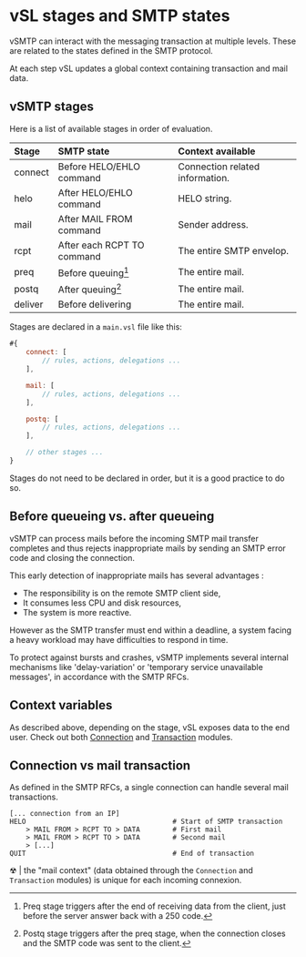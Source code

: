 # vSL stages and SMTP states

vSMTP can interact with the messaging transaction at multiple levels. These are related to the states defined in the SMTP protocol.

At each step vSL updates a global context containing transaction and mail data.

## vSMTP stages

Here is a list of available stages in order of evaluation.

| Stage   | SMTP state                 | Context available               |
| :------ | :------------------------- | :------------------------------ |
| connect | Before HELO/EHLO command   | Connection related information. |
| helo    | After HELO/EHLO command    | HELO string.                    |
| mail    | After MAIL FROM command    | Sender address.                 |
| rcpt    | After each RCPT TO command | The entire SMTP envelop.        |
| preq    | Before queuing[^preq]      | The entire mail.                |
| postq   | After queuing[^postq]      | The entire mail.                |
| deliver | Before delivering          | The entire mail.                |

[^preq]: Preq stage triggers after the end of receiving data from the client, just before the server answer back with a 250 code.
[^postq]: Postq stage triggers after the preq stage, when the connection closes and the SMTP code was sent to the client.

Stages are declared in a `main.vsl` file like this:

```js
#{
    connect: [
        // rules, actions, delegations ...
    ],

    mail: [
        // rules, actions, delegations ...
    ],

    postq: [
        // rules, actions, delegations ...
    ],

    // other stages ...
}
```

Stages do not need to be declared in order, but it is a good practice to do so.

## Before queueing vs. after queueing

vSMTP can process mails before the incoming SMTP mail transfer completes and thus rejects inappropriate mails by sending an SMTP error code and closing the connection.

This early detection of inappropriate mails has several advantages :

- The responsibility is on the remote SMTP client side,
- It consumes less CPU and disk resources,
- The system is more reactive.

However as the SMTP transfer must end within a deadline, a system facing a heavy workload may have difficulties to respond in time.

To protect against bursts and crashes, vSMTP implements several internal mechanisms like 'delay-variation' or 'temporary service unavailable messages', in accordance with the SMTP RFCs.

## Context variables

As described above, depending on the stage, vSL exposes data to the end user.
Check out both [Connection](api/Connection.md) and [Transaction](api/Transaction.md) modules.

## Connection vs mail transaction

As defined in the SMTP RFCs, a single connection can handle several mail transactions.

```shell
[... connection from an IP]
HELO                                    # Start of SMTP transaction 
    > MAIL FROM > RCPT TO > DATA        # First mail 
    > MAIL FROM > RCPT TO > DATA        # Second mail
    > [...]
QUIT                                    # End of transaction
```

&#9762; | the "mail context" (data obtained through the `Connection` and `Transaction` modules) is unique for each incoming connexion.
